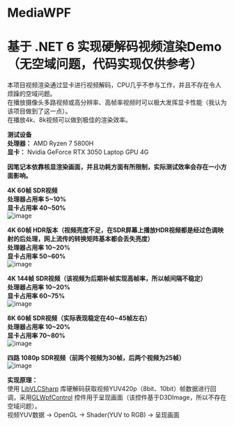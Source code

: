 # MediaWPF
# 基于 .NET 6 实现硬解码视频渲染Demo（无空域问题，代码实现仅供参考）
本项目视频渲染通过显卡进行视频解码，CPU几乎不参与工作，并且不存在令人烦躁的空域问题。<br>
在播放摄像头多路视频或高分辨率、高帧率视频时可以极大发挥显卡性能（我认为该项目做到了这一点）。<br>
在播放4k、8k视频可以做到极佳的渲染效率。<br>

**测试设备**<br>
**处理器：** AMD Ryzen 7 5800H<br>
**显卡：** Nvidia GeForce RTX 3050 Laptop GPU 4G<br>

**因笔记本依靠核显渲染画面，并且功耗方面有所限制，实际测试效率会存在一小方面影响。**

**4K 60帧 SDR视频**<br>
**处理器占用率 5~10%**<br>
**显卡占用率 40~50%**<br>
![image](https://user-images.githubusercontent.com/84434846/175889091-417ee743-86a8-449a-b276-39c425c23e0a.png)

**4K 60帧 HDR版本（视频亮度不足，在SDR屏幕上播放HDR视频都是经过色调映射的后处理，网上流传的转换矩阵基本都会丢失亮度）**<br>
**处理器占用率 10~20%**<br>
**显卡占用率 50~60%**<br>
![image](https://user-images.githubusercontent.com/84434846/175889286-f808e55a-7ed0-44b7-bb94-069d5626b5f2.png)

**4K 144帧 SDR视频（该视频为后期补帧实现高帧率，所以帧间隔不稳定）**<br>
**处理器占用率 10~20%**<br>
**显卡占用率 60~75%**<br>
![image](https://user-images.githubusercontent.com/84434846/175889702-817eb4da-c223-4025-8d5f-36e7ba78cc7f.png)

**8K 60帧 SDR视频（实际表现稳定在40~45帧左右）**<br>
**处理器占用率 10~20%**<br>
**显卡占用率 70~80%**<br>
![image](https://user-images.githubusercontent.com/84434846/175890181-96c9c438-3e3f-4726-9d03-4e3cefecd613.png)

**四路 1080p SDR视频（前两个视频为30帧，后两个视频为25帧）**<br>
![image](https://user-images.githubusercontent.com/84434846/175896535-fbe35026-5b4b-4643-b53a-8497589c2631.png)

**实现原理：**<br>
使用 [LibVLCSharp](https://code.videolan.org/videolan/LibVLCSharp) 库硬解码获取视频YUV420p（8bit、10bit）帧数据进行回调，采用[GLWpfControl](https://github.com/opentk/GLWpfControl) 控件用于呈现画面（该控件基于D3DImage，所以不存在空域问题）。<br>
视频YUV数据 -> OpenGL -> Shader(YUV to RGB) -> 呈现画面
